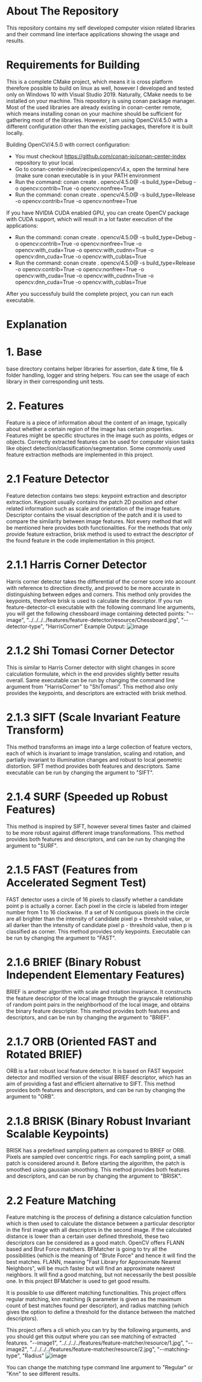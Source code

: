 # About The Repository
This repository contains my self developed computer vision related libraries and their command line interface applications showing the usage and results.

# Requirements for Building
This is a complete CMake project, which means it is cross platform therefore possible to build on linux as well, however I developed and tested only on Windows 10 with Visual Studio 2019.
Naturally, CMake needs to be installed on your machine.
This repository is using conan package manager. Most of the used libraries are already existing in conan-center remote, which means installing conan on your machine should be sufficient for gathering most of the libraries.
However, I am using OpenCV/4.5.0 with a different configuration other than the existing packages, therefore it is built locally.

Building OpenCV/4.5.0 with correct configuration:
  - You must checkout https://github.com/conan-io/conan-center-index repository to your local.
  - Go to conan-center-index\recipes\opencv\4.x, open the terminal here (make sure conan executable is in your PATH environment
  - Run the command: conan create . opencv/4.5.0@ -s build_type=Debug -o opencv:contrib=True -o opencv:nonfree=True
  - Run the command: conan create . opencv/4.5.0@ -s build_type=Release -o opencv:contrib=True -o opencv:nonfree=True

If you have NVIDIA CUDA enabled GPU, you can create OpenCV package with CUDA support, which will result in a lot faster execution of the applications:
  - Run the command: conan create . opencv/4.5.0@ -s build_type=Debug -o opencv:contrib=True -o opencv:nonfree=True -o opencv:with_cuda=True -o opencv:with_cudnn=True -o opencv:dnn_cuda=True -o opencv:with_cublas=True
  - Run the command: conan create . opencv/4.5.0@ -s build_type=Release -o opencv:contrib=True -o opencv:nonfree=True -o opencv:with_cuda=True -o opencv:with_cudnn=True -o opencv:dnn_cuda=True -o opencv:with_cublas=True

After you successfuly build the complete project, you can run each executable.

# Explanation

# 1. Base

base directory contains helper libraries for assertion, date & time, file & folder handling, logger and string helpers.
You can see the usage of each library in their corresponding unit tests.

# 2. Features

Feature is a piece of information about the content of an image, typically about whether a certain region of the image has certain properties. Features might be specific structures in the image such as points, edges or objects. Correctly extracted features can be used for computer vision tasks like object detection/classification/segmentation. Some commonly used feature extraction methods are implemented in this project.

# 2.1 Feature Detector

Feature detection contains two steps: keypoint extraction and descriptor extraction. Keypoint usually contains the patch 2D position and other related information such as scale and orientation of the image feature. Descriptor contains the visual description of the patch and it is used to compare the similarity between image features. Not every method that will be mentioned here provides both functionalities. For the methods that only provide feature extraction, brisk method is used to extract the descriptor of the found feature in the code implementation in this project.

# 2.1.1 Harris Corner Detector
Harris corner detector takes the differential of the corner score into account with reference to direction directly, and proved to be more accurate in distinguishing between edges and corners. This method only provides the keypoints, therefore brisk is used to calculate the descriptor. If you run feature-detector-cli executable with the following command line arguments, you will get the following chessboard image containing detected points:
  "--image",
  "../../../../features/feature-detector/resource/Chessboard.jpg",
  "--detector-type",
  "HarrisCorner"
  Example Output:
  ![image](https://user-images.githubusercontent.com/80865017/170388434-449d013d-7805-46cf-b73f-ffec3105dbff.png)

# 2.1.2 Shi Tomasi Corner Detector
This is similar to Harris Corner detector with slight changes in score calculation formulate, which in the end provides slightly better results overall. Same executable can be run by changing the command line argument from "HarrisCorner" to "ShiTomasi". This method also only provides the keypoints, and descriptors are extracted with brisk method.

# 2.1.3 SIFT (Scale Invariant Feature Transform)
This method transforms an image into a large collection of feature vectors, each of which is invariant to image translation, scaling and rotation, and partially invariant to illumination changes and robust to local geometric distortion. SIFT method provides both features and descriptors. Same executable can be run by changing the argument to "SIFT".

# 2.1.4 SURF (Speeded up Robust Features)
This method is inspired by SIFT, however several times faster and claimed to be more robust against different image transformations. This method provides both features and descriptors, and can be run by changing the argument to "SURF".

# 2.1.5 FAST (Features from Accelerated Segment Test)
FAST detector uses a circle of 16 pixels to classify whether a candidate point p is actually a corner. Each pixel in the circle is labeled from integer number from 1 to 16 clockwise. If a set of N contiguous pixels in the circle are all brighter than the intensity of candidate pixel p + threshold value, or all darker than the intensity of candidate pixel p - threshold value, then p is classified as corner. This method provides only keypoints. Executable can be run by changing the argument to "FAST".

# 2.1.6 BRIEF (Binary Robust Independent Elementary Features)
BRIEF is another algorithm with scale and rotation invariance. It constructs the feature descriptor of the local image through the grayscale relationship of random point pairs in the neighborhood of the local image, and obtains the binary feature descriptor. This method provides both features and descriptors, and can be run by changing the argument to "BRIEF".

# 2.1.7 ORB (Oriented FAST and Rotated BRIEF)
ORB is a fast robust local feature detector. It is based on FAST keypoint detector and modified version of the visual BRIEF descriptor, which has an aim of providing a fast and efficient alternative to SIFT. This method provides both features and descriptors, and can be run by changing the argument to "ORB".

# 2.1.8 BRISK (Binary Robust Invariant Scalable Keypoints)
BRISK has a predefined sampling pattern as compared to BRIEF or ORB. Pixels are sampled over concentric rings. For each sampling point, a small patch is considered around it. Before starting the algorithm, the patch is smoothed using gaussian smoothing. This method provides both features and descriptors, and can be run by changing the argument to "BRISK".

# 2.2 Feature Matching
Feature matching is the process of defining a distance calculation function which is then used to calculate the distance between a particular descriptor in the first image with all descriptors in the second image. If the calculated distance is lower than a certain user defined threshold, these two descriptors can be considered as a good match. OpenCV offers FLANN based and Brut Force matchers. BFMatcher is going to try all the possibilities (which is the meaning of "Brute Force" and hence it will find the best matches. FLANN, meaning "Fast Library for Approximate Nearest Neighbors", will be much faster but will find an approximate nearest neighbors. It will find a good matching, but not necessarily the best possible one. In this project BFMatcher is used to get good results.

It is possible to use different matching functionalities. This project offers regular matching, knn matching (k parameter is given as the maximum count of best matches found per descriptor), and radius matching (which gives the option to define a threshold for the distance between the matched descriptors).

This project offers a cli which you can try by the following arguments, and you should get this output where you can see matching of extracted features.
  "--image1",
  "../../../../features/feature-matcher/resource/1.jpg",
  "--image2",
  "../../../../features/feature-matcher/resource/2.jpg",
  "--matching-type",
  "Radius"
![image](https://user-images.githubusercontent.com/80865017/170466681-ddc3d17f-4464-428c-99ae-c8d194eca1aa.png)

You can change the matching type command line argument to "Regular" or "Knn" to see different results.
